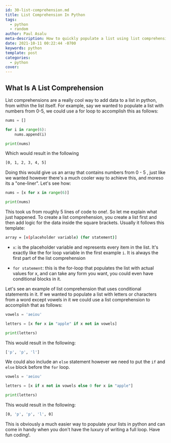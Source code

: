 ```yaml
---
id: 30-list-comprehension.md
title: List Comprehension In Python
tags:
  - python
  - random
author: Paul Asalu
meta-description: How to quickly populate a list using list comprehension
date: 2021-10-11 00:22:44 -0700
keywords: python
template: post
categories:
  - python
cover:
---
```


## What Is A List Comprehension
List comprehensions are a really cool way to add data to a list in python, from within the list itself. For example, say we wanted to populate a list with numbers from 0-5, we could use a for loop to accomplish this as follows:

```python
nums = []

for i in range(6):
    nums.append(i)

print(nums)
```
Which would result in the following

```bash
[0, 1, 2, 3, 4, 5]
```

Doing this would give us an array that contains numbers from 0 - 5 , just like we wanted however there's a much cooler way to achieve this, and moreso its a "one-liner". Let's  see how:

```python
nums = [x for x in range(6)]

print(nums)
```

This took us from roughly 5 lines of code to one!. So let me explain what just happened. To create a list comprehension, you create a list first and then add logic for the data inside the square brackets. Usually it follows this template:

```bash
array = [x(placeholder variable) (for statement)]
```

- `x`: is the placeholder variable and represents every item in the list. It's exactly like the for loop variable in the first example `i`. It is always the first part of the list comprehension

- `for statement`: this is the for-loop that populates the list with actual values for x, and can take any form you want, you could even have conditional blocks in it.

Let's see an example of list comprehension that uses conditional statements in it. If we wanted to populate a list with letters or characters from a word except vowels in it we could use a list comprehension to accomplish that as follows:

```python
vowels = 'aeiou'

letters = [x for x in "apple" if x not in vowels]

print(letters)
```

This would result in the following:

```bash
['p', 'p', 'l']
```

We could also include an `else` statement however we need to put the `if` and `else` block before the `for` loop.

```python
vowels = 'aeiou'

letters = [x if x not in vowels else 0 for x in "apple"]

print(letters)
```

This would result in the following:

```bash
[0, 'p', 'p', 'l', 0]
```

This is obviously a much easier way to populate your lists in python and can come in handy when you don't have the luxury of writing a full loop. Have fun coding!.

